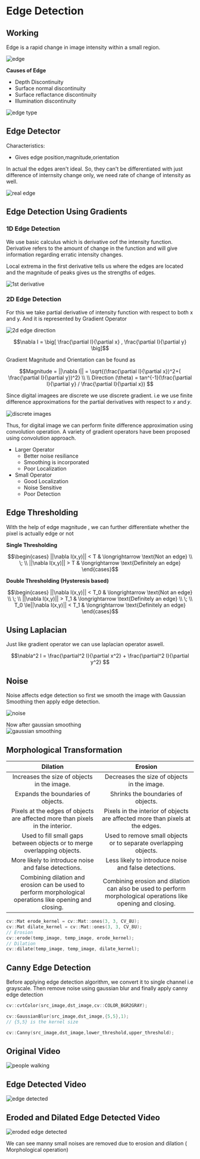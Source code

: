 # Edge Detection

## Working
Edge is a rapid change in image intensity within a small region.

![edge](./images/edge.png)

**Causes of Edge**
* Depth Discontinuity
* Surface normal discontinuity
* Surface reflactance discontinuity
* Illumination discontinuity

![edge type](./images/edge%20types.png)

## Edge Detector 
Characteristics:   
* Gives edge position,magnitude,orientation  

In actual the edges aren't ideal. So, they can't be differentiated with just difference of internsity change only, we need rate of change of intensity as well.

![real edge](./images/real%20edge.png)

## Edge Detection Using Gradients

### 1D Edge Detection
We use basic calculus which is derivative oof the intensity function. Derivative refers to the amount of change in the function and will give information regarding erratic intensity changes.

Local extrema in the first derivative tells us where the edges are located and the magnitude of peaks gives us the strengths of edges.

![1st derivative](./images/first%20gradient.png)

### 2D Edge Detection
For this we take partial derivative of intensity function with respect to both x and y.
And it is represented by Gradient Operator

![2d edge direction](./images/gradient%20direction.png)

```math
\nabla I = \big[ \frac{\partial I}{\partial x} , \frac{\partial I}{\partial y} \big]
```

Gradient Magnitude and Orientation can be found as
```math
Magnitude = ||\nabla I|| = \sqrt{(\frac{\partial I}{\partial x})^2+( \frac{\partial I}{\partial y})^2}
\\
\\
Direction (\theta) = tan^{-1}(\frac{\partial I}{\partial y} / \frac{\partial I}{\partial x})

```

Since digital imagees are discrete we use discrete gradient. i.e we use finite difference approximations for the partial derivatives with
respect to 𝑥 and 𝑦.

![discrete images](./images/discrete%20gradient.png)

Thus, for digital image we can perform finite difference approximation using convolution operation.
A variety of gradient operators have been proposed using convolution approach.

* Larger Operator  
    * Better noise resiliance
    * Smoothing is incorporated
    * Poor Localization
* Small Operator
    * Good Localization
    * Noise Sensitive
    * Poor Detection


## Edge Thresholding
With the help of edge magnitude , we can further differentiate whether the pixel is actually edge or not

**Single Thresholding**

```math
\begin{cases}
||\nabla I(x,y)|| < T & \longrightarrow \text{Not an edge} \\
\;
\\
||\nabla I(x,y)|| > T & \longrightarrow \text{Definitely an edge}
\end{cases}
```



**Double Thresholding (Hysteresis based)**

```math
\begin{cases}
||\nabla I(x,y)|| < T_0 & \longrightarrow \text{Not an edge} 
\\ \; \\
||\nabla I(x,y)|| > T_1 & \longrightarrow \text{Definitely an edge}
\\ \; \\
T_0 \le||\nabla I(x,y)|| < T_1 & \longrightarrow \text{Definitely an edge}
\end{cases}
```



## Using Laplacian 
Just like gradient operator we can use laplacian operator aswell.

```math
\nabla^2 I = \frac{\partial^2 I}{\partial x^2} + \frac{\partial^2 I}{\partial y^2} 
```


## Noise
Noise affects edge detection so first we smooth the image with Gaussian Smoothing then apply edge detection.

![noise](./images/Noise.png)

Now after gaussian smoothing  
![gaussian smoothing](./images/gaussian%20smoothing.png)


## Morphological Transformation

|              Dilation              |              Erosion              |
|:----------------------------------:|:----------------------------------:|
| Increases the size of objects in the image. | Decreases the size of objects in the image. |
| Expands the boundaries of objects. | Shrinks the boundaries of objects. |
| Pixels at the edges of objects are affected more than pixels in the interior. | Pixels in the interior of objects are affected more than pixels at the edges. |
| Used to fill small gaps between objects or to merge overlapping objects. | Used to remove small objects or to separate overlapping objects. |
| More likely to introduce noise and false detections. | Less likely to introduce noise and false detections. |
| Combining dilation and erosion can be used to perform morphological operations like opening and closing. | Combining erosion and dilation can also be used to perform morphological operations like opening and closing. |

 
```c++
cv::Mat erode_kernel = cv::Mat::ones(3, 3, CV_8U);
cv::Mat dilate_kernel = cv::Mat::ones(3, 3, CV_8U);
// Erosion
cv::erode(temp_image, temp_image, erode_kernel);
// Dilation
cv::dilate(temp_image, temp_image, dilate_kernel);
```


## Canny Edge Detection

Before applying edge detection algorithm, we convert it to single channel i.e grayscale. Then remove noise using gaussian blur and finally apply canny edge detection
 
```c++
cv::cvtColor(src_image,dst_image,cv::COLOR_BGR2GRAY);
```
```c++
cv::GaussianBlur(src_image,dst_image,{5,5},1);
// {5,5} is the kernel size
```
```c++
cv::Canny(src_image,dst_image,lower_threshold,upper_threshold);
```


## Original Video
![people walking](./images/people_walking.gif)


## Edge Detected Video
![edge detected](./images/edge_detected.gif)

## Eroded and Dilated Edge Detected Video
![eroded edge detected](./images/edge_detected_eroded.gif)

We can see manny small noises are removed due to erosion and dilation ( Morphological operation)